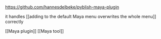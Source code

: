 https://github.com/hannesdelbeke/pyblish-maya-plugin

it handles [[adding to the default Maya menu overwrites the whole menu]] correctly

[[Maya plugin]]
[[Maya tool]]